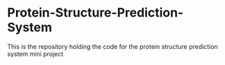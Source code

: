 # Protein-Structure-Prediction-System
This is the repository holding the code for the protein structure prediction system mini project
